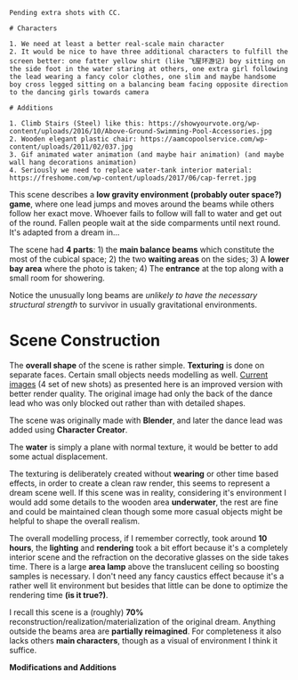 ```
Pending extra shots with CC.

# Characters

1. We need at least a better real-scale main character
2. It would be nice to have three additional characters to fulfill the screen better: one fatter yellow shirt (like 飞屋环游记) boy sitting on the side foot in the water staring at others, one extra girl following the lead wearing a fancy color clothes, one slim and maybe handsome boy cross legged sitting on a balancing beam facing opposite direction to the dancing girls towards camera 

# Additions

1. Climb Stairs (Steel) like this: https://showyourvote.org/wp-content/uploads/2016/10/Above-Ground-Swimming-Pool-Accessories.jpg
2. Wooden elegant plastic chair: https://aamcopoolservice.com/wp-content/uploads/2011/02/037.jpg
3. Gif animated water animation (and maybe hair animation) (and maybe wall hang decorations animation)
4. Seriously we need to replace water-tank interior material: https://freshome.com/wp-content/uploads/2017/06/cap-ferret.jpg
```

This scene describes a **low gravity environment (probably outer space?) game**, where one lead jumps and moves around the beams while others follow her exact move. Whoever fails to follow will fall to water and get out of the round. Fallen people wait at the side comparments until next round. It's adapted from a dream in...

The scene had **4 parts**: 1) the **main balance beams** which constitute the most of the cubical space; 2) the two **waiting areas** on the sides; 3) A **lower bay area** where the photo is taken; 4) The **entrance** at the top along with a small room for showering.

Notice the unusually long beams are *unlikely to have the necessary structural strength* to survivor in usually gravitational environments.

# Scene Construction

The **overall shape** of the scene is rather simple. **Texturing** is done on separate faces. Certain small objects needs modelling as well. [Current images](#) (4 set of new shots) as presented here is an improved version with better render quality. The original image had only the back of the dance lead who was only blocked out rather than with detailed shapes.

The scene was originally made with **Blender**, and later the dance lead was added using **Character Creator**.

The **water** is simply a plane with normal texture, it would be better to add some actual displacement.

The texturing is deliberately created without **wearing** or other time based effects, in order to create a clean raw render, this seems to represent a dream scene well. If this scene was in reality, considering it's environment I would add some details to the wooden area **underwater**, the rest are fine and could be maintained clean though some more casual objects might be helpful to shape the overall realism.

The overall modelling process, if I remember correctly, took around **10 hours**, the **lighting** and **rendering** took a bit effort because it's a completely interior scene and the refraction on the decorative  glasses on the side takes time. There is a large **area lamp** above the translucent ceiling so boosting samples is necessary. I don't need any fancy caustics effect because it's a rather well lit environment but besides that little can be done to optimize the rendering time **(is it true?)**.

I recall this scene is a (roughly) **70%** reconstruction/realization/materialization of the original dream. Anything outside the beams area are **partially reimagined**. For completeness it also lacks others **main characters**, though as a visual of environment I think it suffice.

**Modifications and Additions**